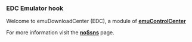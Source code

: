 ### EDC Emulator hook

Welcome to emuDownloadCenter (EDC), a module of [**emuControlCenter**](https://github.com/PhoenixInteractiveNL/emuControlCenter/wiki/)

For more information visit the [**no$sns**](https://github.com/PhoenixInteractiveNL/emuDownloadCenter/wiki/Emulator-nosns#menu) page.
